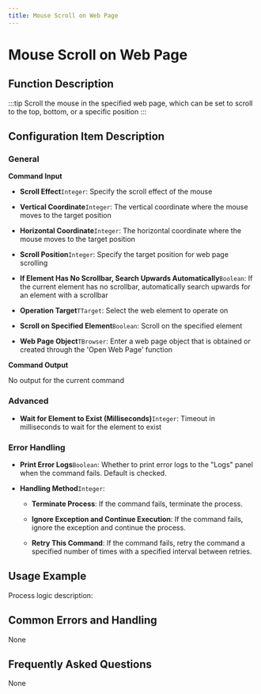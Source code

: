 ```yaml
---
title: Mouse Scroll on Web Page
---
```


# Mouse Scroll on Web Page

## Function Description

:::tip 
Scroll the mouse in the specified web page, which can be set to scroll to the top, bottom, or a specific position
:::

## Configuration Item Description

### General

**Command Input**

- **Scroll Effect**`Integer`: Specify the scroll effect of the mouse

- **Vertical Coordinate**`Integer`: The vertical coordinate where the mouse moves to the target position

- **Horizontal Coordinate**`Integer`: The horizontal coordinate where the mouse moves to the target position

- **Scroll Position**`Integer`: Specify the target position for web page scrolling

- **If Element Has No Scrollbar, Search Upwards Automatically**`Boolean`: If the current element has no scrollbar, automatically search upwards for an element with a scrollbar

- **Operation Target**`TTarget`: Select the web element to operate on

- **Scroll on Specified Element**`Boolean`: Scroll on the specified element

- **Web Page Object**`TBrowser`: Enter a web page object that is obtained or created through the 'Open Web Page' function


**Command Output**

No output for the current command

### Advanced

- **Wait for Element to Exist (Milliseconds)**`Integer`: Timeout in milliseconds to wait for the element to exist


### Error Handling

- **Print Error Logs**`Boolean`: Whether to print error logs to the "Logs" panel when the command fails. Default is checked. 

- **Handling Method**`Integer`:

    - **Terminate Process**: If the command fails, terminate the process.

    - **Ignore Exception and Continue Execution**: If the command fails, ignore the exception and continue the process.

    - **Retry This Command**: If the command fails, retry the command a specified number of times with a specified interval between retries.

## Usage Example

Process logic description:

## Common Errors and Handling

None

## Frequently Asked Questions

None

